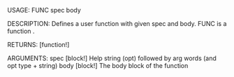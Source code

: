 USAGE:
     FUNC spec body 

DESCRIPTION:
     Defines a user function with given spec and body.
     FUNC is a function .

RETURNS: [function!]

ARGUMENTS:
    spec [block!]
        Help string (opt) followed by arg words (and opt type + string)
    body [block!]
        The body block of the function
